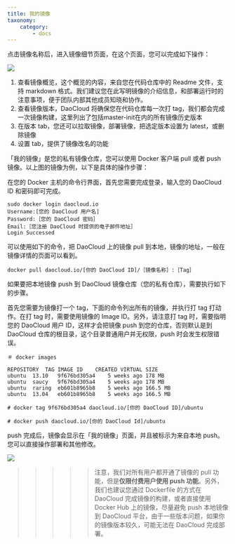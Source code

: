 ```yaml
---
title: 我的镜像
taxonomy:
    category:
        - docs
---
```


点击镜像名称后，进入镜像细节页面，在这个页面，您可以完成如下操作：

![](DashboardDaoCloud1.png)

1. 查看镜像概览，这个概览的内容，来自您在代码仓库中的 Readme 文件，支持 markdown 格式。我们建议您在此写明镜像的介绍信息，和部署运行时的注意事项，便于团队内部其他成员知晓和协作。
2. 查看镜像版本，DaoCloud 将确保您在代码仓库每一次打 tag，我们都会完成一次镜像构建，这里列出了包括master-init在内的所有镜像历史版本
3. 在版本 tab，您还可以拉取镜像，部署镜像，把选定版本设置为 latest，或删除镜像
4. 设置 tab，提供了镜像改名的功能

「我的镜像」是您的私有镜像仓库，您可以使用 Docker 客户端 pull 或者 push 镜像。以上图的镜像为例，以下是具体的操作步骤：

在您的 Docker 主机的命令行界面，首先您需要完成登录，输入您的 DaoCloud ID 和密码即可完成。

```
sudo docker login daocloud.io
Username:[您的 DaoCloud 用户名]
Password:［您的 DaoCloud 密码］
Email:［您注册 DaoCloud 时提供的电子邮件地址］
Login Successed

```

可以使用如下的命令，把 DaoCloud 上的镜像 pull 到本地，镜像的地址，一般在镜像详情的页面可以看到。

```
docker pull daocloud.io/[你的 DaoCloud ID]/［镜像名称］:［Tag］  
```

如果要把本地镜像 push 到 DaoCloud 镜像仓库（您的私有仓库），需要执行如下的步骤。

首先您需要为镜像打一个 tag，下面的命令列出所有的镜像，并执行打 tag 打动作。在打 tag 时，需要使用镜像的 Image ID。另外，请注意打 tag 时，需要指明您的 DaoCloud 用户 ID，这样才会把镜像 push 到您的仓库，否则默认是到 DaoCloud 仓库的根目录，这个目录普通用户并无权限，push 时会发生权限错误。

```shell
＃ docker images

REPOSITORY	TAG	IMAGE ID	CREATED	VIRTUAL SIZE
ubuntu	13.10	9f676bd305a4	5 weeks ago	178 MB
ubuntu	saucy	9f676bd305a4	5 weeks ago	178 MB
ubuntu	raring	eb601b8965b8	5 weeks ago	166.5 MB
ubuntu	13.04	eb601b8965b8	5 weeks ago	166.5 MB

# docker tag 9f676bd305a4 daocloud.io/[你的 DaoCloud ID]/ubuntu

# docker push daocloud.io/[你的 DaoCloud Id]/ubuntu
```

push 完成后，镜像会显示在「我的镜像」页面，并且被标示为来自本地 push。您可以直接操作部署和其他修改。

![](push.png)

>>>>> 注意，我们对所有用户都开通了镜像的 pull 功能，但是**仅限付费用户使用 push 功能**。另外，我们也建议您通过 Dockerfile 的方式在 DaoCloud 完成镜像的构建，或者直接使用 Docker Hub 上的镜像，尽量避免 push 本地镜像到 DaoCloud 平台，由于一些版本问题，如果你的镜像版本较久，可能无法在 DaoCloud 完成部署。
